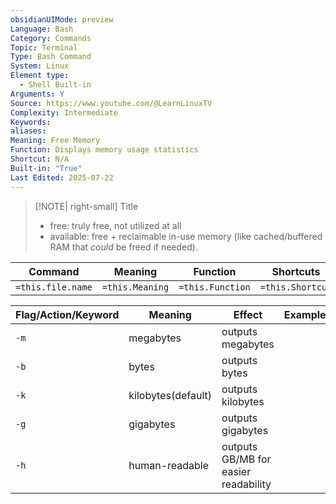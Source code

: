 ```yaml
---
obsidianUIMode: preview
Language: Bash
Category: Commands
Topic: Terminal
Type: Bash Command
System: Linux
Element type:
  - Shell Built-in
Arguments: Y
Source: https://www.youtube.com/@LearnLinuxTV
Complexity: Intermediate
Keywords: 
aliases: 
Meaning: Free Memory
Function: Displays memory usage statistics
Shortcut: N/A
Built-in: "True"
Last Edited: 2025-07-22
---
```

> [!NOTE| right-small] Title
> - free: truly free, not utilized at all
> - available: free + reclaimable in-use memory (like cached/buffered RAM that _could_ be freed if needed).

| Command           | Meaning         | Function         | Shortcuts        |
| ----------------- | --------------- | ---------------- | ---------------- |
| `=this.file.name` | `=this.Meaning` | `=this.Function` | `=this.Shortcut` |

| Flag/Action/Keyword | Meaning            | Effect                               | Example |
| ------------------- | ------------------ | ------------------------------------ | ------- |
| `-m`                | megabytes          | outputs megabytes                    |         |
| `-b`                | bytes              | outputs bytes                        |         |
| `-k`                | kilobytes(default) | outputs kilobytes                    |         |
| `-g`                | gigabytes          | outputs gigabytes                    |         |
| `-h`                | human-readable     | outputs GB/MB for easier readability |         |
